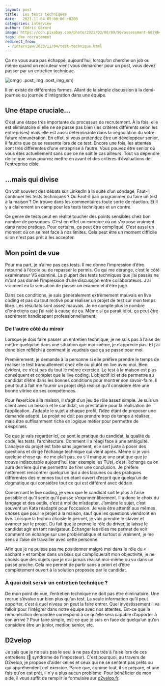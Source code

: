 ```yaml
---
layout: post
title:  Les tests techniques
date:   2021-11-04 09:00:00 +0200
categories: interview
author: Cédric Gérard
image: https://cdn.pixabay.com/photo/2021/03/08/09/56/assessment-6078645_1280.png
tags: dev recrutement
redirect_from:
 - /interview/2020/11/04/test-technique.html
---
```


Ça ne vous aura pas échappé, aujourd’hui, lorsqu’on cherche un job ou même quand un recruteur vient vous démarcher pour un post, vous devez passer par un entretien technique.

![omg](https://media.giphy.com/media/LfGGW219qNzLP6IzTA/giphy.gif){: .post_img .post_img_sm}

Il en existe de différentes formes. Allant de la simple discussion à la demi-journée ou journée d’intégration dans une équipe.

## Une étape cruciale...

C’est une étape très importante du processus de recrutement. À la fois, elle est éliminatoire si elle ne se passe pas bien (les critères différents selon les entreprises) mais elle est aussi déterminante dans la négociation du votre future rémunération. En effet, si vous prétendez être un développeur senior, il faudra que ça se ressente lors de ce test. Encore une fois, les attentes sont très différentes d’une entreprise à l’autre. Vous pouvez être senior où vous êtes actuellement sans que ce ne soit le cas ailleurs. Tout va dépendre de ce que vous pourrez mettre en avant et des critères d’évaluations de l’entreprise cible.

## ...mais qui divise

On voit souvent des débats sur LinkedIn à la suite d’un sondage, Faut-il continuer les tests techniques ? Ou Faut-il pair programmer ou faire un test à la maison ? On trouve dans les commentaires toute sorte de réaction. Et il y a clairement un camp pour les tests techniques et un contre.

Ce genre de tests peut en réalité toucher des points sensibles chez bon nombre de personnes. C’est en effet un exercice où on s’expose vraiment dans notre pratique. Pour certains, ça peut être compliqué. C’est aussi un moment où on se met face à nos limites. Cela peut être un moment difficile si on n'est pas prêt à les accepter.

## Mon point de vue

Pour ma part, je n’aime pas ces tests. Il me donne l’impression d’être retourné à l’école ou de repasser le permis. Ce qui me dérange, c’est le côté examinateur VS examiné. La plupart des tests techniques que j’ai passés ne m’ont pas donné l’impression d’une discussion entre collaborateurs. J’ai vraiment eu la sensation de passer un examen et d’être jugé.

Dans ces conditions, je suis généralement extrêmement mauvais en live coding et pas du tout motivé pour réaliser un projet de test sur mon temps libre. Les résultats sont assez mauvais. Je ne compte plus le nombre d’entretiens que j’ai raté à cause de ça. Même si ça parait idiot, ça peut être sacrément handicapant professionnellement.

### De l'autre côté du miroir

Lorsque je dois faire passer un entretien technique, je ne suis pas à l’aise de mettre quelqu’un dans une situation que moi-même, je n’apprécie pas. Et j’ai donc bien réfléchi à comment je voudrais que ça se passe pour moi.

Premièrement, je demande à la personne si elle préfère prendre le temps de réaliser le test tranquillement chez elle ou plutôt en live avec moi. Bien évident, ce n’est pas du tout le même exercice. Le test à la maison est plus conséquent et complet que le live coding. L’objectif ici et de permettre au candidat d’être dans les bonnes conditions pour montrer son savoir-faire. Il peut tout à fait me fournir un projet déjà réalisé qu'il considère être une bonne vitrine de ses compétences.

Pour l’exercice à la maison, il s’agit d’un jeu de rôle assez simple. Je suis un client avec un besoin et le candidat, un prestataire pour la réalisation de l’application. J’adapte le sujet à chaque profil, l’idée étant de proposer une demande adapté. Le projet ne doit pas prendre trop de temps à réaliser, mais être suffisamment riche en logique métier pour permettre de s’exprimer.

Ce que je vais regarder ici, ce sont le pratique du candidat, la qualité du code, les tests, l’architecture. Comment il a réagi face à une ambiguïté. L’analyse du projet est faite sans jugement, elle sert juste à poser des questions et dirigé l’échange technique qui vient après. Même si je vois quelque chose qui ne me plaît pas, ou s’il manque une pratique que je trouve indiscutable aujourd’hui (par exemple les TUs), c’est l’échange qu’on aura derrière qui me permettra de tirer une conclusion. Je préfère nettement rencontrer quelqu’un qui a des lacunes ou des pratiques différentes des miennes tout en étant ouvert d’esprit que quelqu’un de dogmatique qui considère tout ce qui est différent avec dédain.

Concernant le live coding, je veux que le candidat soit le plus à l’aise possible et qu’il sente qu’il puisse s’exprimer librement. Il a donc le choix du langage et des outils, c’est à moi de m’adapter. J’amène le sujet, c’est souvent un Kata réadapté pour l’occasion. Je vais être attentif aux mêmes choses que pour le projet à la maison, sauf que les questions viendront en live. Lorsque la techno choisie le permet, je vais prendre le clavier et avancer sur le projet. Du fait que je prenne le rôle du driver, je laisse le candidat agir en tant navigateur. Échanger les rôles me permet de voir comment on échange sur une problématique et surtout si vraiment, je me sens à l’aise de travailler avec cette personne.

Afin que je ne puisse pas me positionner malgré moi dans le rôle du « sachant » et tomber dans un biais qui compliquerait mon objectivité, je ne choisis que des sujets que je n’ai jamais réalisé moi-même ou vu dans un passé proche. Cela me permet de partir sans a priori et d’être complétement ouvert à la solution proposée par le candidat.

### À quoi doit servir un entretien technique ?

De mon point de vue, l’entretien technique ne doit pas être éliminatoire. Une recrue s’évalue sur bien plus qu’un test. La seule information qu’il peut apporter, c’est à quel niveau on peut la faire entrer. Quel investissement il va falloir pour l’intégrer dans notre équipe avec nos attentes. Est-ce que la rémunération demandée correspond à ce qu’elle sera capable d’apporter à son arrivé ? Pour faire simple, est-ce que je suis en face de quelqu’un qu’on considère être un junior, medior, senior, etc.

## D2velop 

Je sais que je ne suis pas le seul à ne pas être très à l'aise lors de ces entretiens (👋 syndrome de l'imposteur). C'est pourquoi, au travers de D2velop, je propose d'aider celles et ceux qui ne se sentent pas prêts ou qui appréhendent cet exercice. Parce que, comme tout, il se prépare, et une fois qu'on est prêt, il n'y a plus aucun problème. Pour bénéficier de mon aide, il vous suffit de remplir le formulaire sur [d2velop.fr](https://d2velop.fr/#subscribe).
